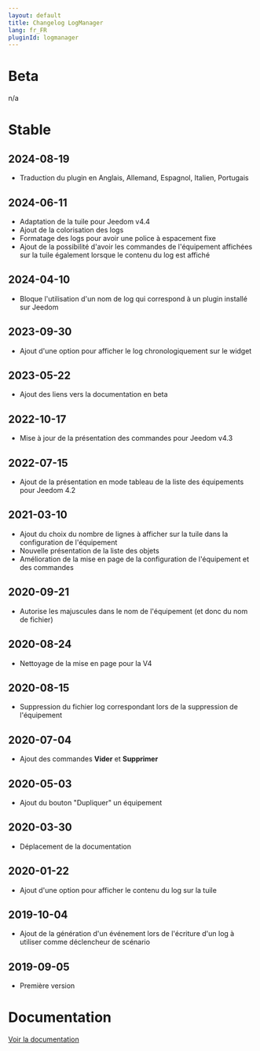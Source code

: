```yaml
---
layout: default
title: Changelog LogManager
lang: fr_FR
pluginId: logmanager
---
```


# Beta

n/a

# Stable

## 2024-08-19

- Traduction du plugin en Anglais, Allemand, Espagnol, Italien, Portugais

## 2024-06-11

- Adaptation de la tuile pour Jeedom v4.4
- Ajout de la colorisation des logs
- Formatage des logs pour avoir une police à espacement fixe
- Ajout de la possibilité d'avoir les commandes de l'équipement affichées sur la tuile également lorsque le contenu du log est affiché

## 2024-04-10

- Bloque l'utilisation d'un nom de log qui correspond à un plugin installé sur Jeedom

## 2023-09-30

- Ajout d'une option pour afficher le log chronologiquement sur le widget

## 2023-05-22

- Ajout des liens vers la documentation en beta

## 2022-10-17

- Mise à jour de la présentation des commandes pour Jeedom v4.3

## 2022-07-15

- Ajout de la présentation en mode tableau de la liste des équipements pour Jeedom 4.2

## 2021-03-10

- Ajout du choix du nombre de lignes à afficher sur la tuile dans la configuration de l'équipement
- Nouvelle présentation de la liste des objets
- Amélioration de la mise en page de la configuration de l'équipement et des commandes

## 2020-09-21

- Autorise les majuscules dans le nom de l'équipement (et donc du nom de fichier)

## 2020-08-24

- Nettoyage de la mise en page pour la V4

## 2020-08-15

- Suppression du fichier log correspondant lors de la suppression de l'équipement

## 2020-07-04

- Ajout des commandes **Vider** et **Supprimer**

## 2020-05-03

- Ajout du bouton "Dupliquer" un équipement

## 2020-03-30

- Déplacement de la documentation

## 2020-01-22

- Ajout d'une option pour afficher le contenu du log sur la tuile

## 2019-10-04

- Ajout de la génération d'un événement lors de l'écriture d'un log à utiliser comme déclencheur de scénario

## 2019-09-05

- Première version

# Documentation

[Voir la documentation]({{site.baseurl}}/{{page.pluginId}}/{{page.lang}})
